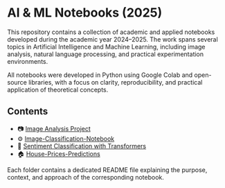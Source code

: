 # AI & ML Notebooks (2025)

This repository contains a collection of academic and applied notebooks developed during the academic year 2024–2025. The work spans several topics in Artificial Intelligence and Machine Learning, including image analysis, natural language processing, and practical experimentation environments.

All notebooks were developed in Python using Google Colab and open-source libraries, with a focus on clarity, reproducibility, and practical application of theoretical concepts.

## Contents

- 📷 [Image Analysis Project](./image-analysis-project)
- ⚙️ [Image-Classification-Notebook](./image-classification-notebook)
- 🧠 [Sentiment Classification with Transformers](./nlp-yelp-sentiment)
- 🏠 [House-Prices-Predictions](./housing-prices-predictions)

Each folder contains a dedicated README file explaining the purpose, context, and approach of the corresponding notebook.
